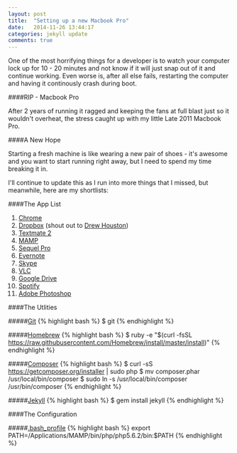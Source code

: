 ```yaml
---
layout: post
title:  "Setting up a new Macbook Pro"
date:   2014-11-26 13:44:17
categories: jekyll update
comments: true
---
```

One of the most horrifying things for a developer is to watch your computer lock up for 10 - 20 minutes and not know if it will just snap out of it and continue working. Even worse is, after all else fails, restarting the computer and having it continously crash during boot.

####RIP - Macbook Pro

After 2 years of running it ragged and keeping the fans at full blast just so it wouldn't overheat, the stress caught up with my little Late 2011 Macbook Pro.

####A New Hope

Starting a fresh machine is like wearing a new pair of shoes - it's awesome and you want to start running right away, but I need to spend my time breaking it in.

I'll continue to update this as I run into more things that I missed, but meanwhile, here are my shortlists:

####The App List

1. [Chrome][chrome]
2. [Dropbox][dropbox] (shout out to [Drew Houston][drew])
3. [Textmate 2][textmate2]
4. [MAMP][mamp]
5. [Sequel Pro][sequelpro]
6. [Evernote][evernote]
7. [Skype][skype]
8. [VLC][vlc]
9. [Google Drive][gdrive]
10. [Spotify][spotify]
11. [Adobe Photoshop][photoshop]

####The Utlities

#####[Git][git]
{% highlight bash %}
$ git
{% endhighlight %}

#####[Homebrew][homebrew]
{% highlight bash %}
$ ruby -e "$(curl -fsSL https://raw.githubusercontent.com/Homebrew/install/master/install)"
{% endhighlight %}

#####[Composer][composer]
{% highlight bash %}
$ curl -sS https://getcomposer.org/installer | sudo php
$ mv composer.phar /usr/local/bin/composer
$ sudo ln -s /usr/local/bin/composer /usr/bin/composer
{% endhighlight %}

#####[Jekyll][jekyll]
{% highlight bash %}
$ gem install jekyll
{% endhighlight %}

####The Configuration

#####[.bash\_profile][bash_profile]
{% highlight bash %}
export PATH=/Applications/MAMP/bin/php/php5.6.2/bin:$PATH
{% endhighlight %}

[chrome]: https://www.google.com/chrome/
[dropbox]: https://www.dropbox.com/downloading?os=mac
[drew]: https://twitter.com/drewhouston
[textmate2]: http://macromates.com/download
[mamp]: http://www.mamp.info/en/downloads/
[sequelpro]: http://www.sequelpro.com/
[evernote]: https://evernote.com/download/
[skype]: http://www.skype.com/en/download-skype/skype-for-mac/downloading/
[vlc]: http://www.videolan.org/vlc/download-macosx.html
[gdrive]: https://tools.google.com/dlpage/drive
[spotify]: https://www.spotify.com/us/download/mac/
[photoshop]: https://www.adobe.com/
[git]: http://git-scm.com/
[homebrew]: http://brew.sh/
[composer]: https://getcomposer.org/
[jekyll]: jekyllrb.com
[bash_profile]: http://www.gnu.org/software/bash/manual/html_node/Bash-Startup-Files.html
